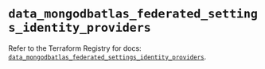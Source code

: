 # `data_mongodbatlas_federated_settings_identity_providers`

Refer to the Terraform Registry for docs: [`data_mongodbatlas_federated_settings_identity_providers`](https://registry.terraform.io/providers/mongodb/mongodbatlas/1.40.0/docs/data-sources/federated_settings_identity_providers).
